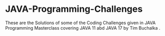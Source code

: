 # JAVA-Programming-Challenges
These are the Solutions of some of the Coding Challenges given in JAVA Programming Masterclass covering JAVA 11 abd JAVA 17 by Tim Buchalka . 
